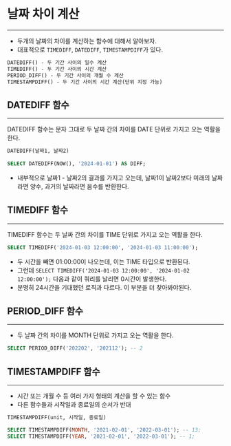 # 날짜 차이 계산

---

- 두개의 날짜의 차이를 계산하는 함수에 대해서 알아보자.
- 대표적으로 `TIMEDIFF`, `DATEDIFF`, `TIMESTAMPDIFF`가 있다.

```markdown
DATEDIFF() - 두 기간 사이의 일수 계산
TIMEDIFF() - 두 기간 사이의 시간 계산
PERIOD_DIFF() - 두 기간 사이의 개월 수 계산
TIMESTAMPDIFF() - 두 기간 사이의 시간 계산(단위 지정 가능)
```

## DATEDIFF 함수 

---

DATEDIFF 함수는 문자 그대로 두 날짜 간의 차이를 DATE 단위로 가지고 오는 역활을 한다.

```sql
DATEDIFF(날짜1, 날짜2)
        
SELECT DATEDIFF(NOW(), '2024-01-01') AS DIFF;
```
- 내부적으로 날짜1 - 날짜2의 결과를 가지고 오는데, 날짜1이 날짜2보다 미래의 날짜라면 양수, 과거의 날짜라면 음수를 반환한다.



## TIMEDIFF 함수

---

TIMEDIFF 함수는 두 날짜 간의 차이를 TIME 단위로 가지고 오는 역활을 한다.

```sql
SELECT TIMEDIFF('2024-01-03 12:00:00', '2024-01-03 11:00:00');
```
- 두 시간을 빼면 01:00:00이 나오는데, 이는 TIME 타입으로 반환된다.
- 그런데 `SELECT TIMEDIFF('2024-01-03 12:00:00', '2024-01-02 12:00:00');` 다음과 같이 쿼리를 날리면 0시간이 발생한다.
- 분명히 24시간을 기대했던 로직과 다르다. 이 부분을 더 찾아봐야된다.


## PERIOD_DIFF 함수

---

- 두 날짜 간의 차이를 MONTH 단위로 가지고 오는 역활을 한다.
```sql
SELECT PERIOD_DIFF('202202', '202112'); -- 2
```


## TIMESTAMPDIFF 함수

---

- 시간 또는 개월 수 등 여러 가지 형태의 계산을 할 수 있는 함수
- 다른 함수들과 시작일과 종료일의 순서가 반대
```sql
TIMESTAMPDIFF(unit, 시작일, 종료일)

SELECT TIMESTAMPDIFF(MONTH, '2021-02-01', '2022-03-01'); -- 13;
SELECT TIMESTAMPDIFF(YEAR, '2021-02-01', '2022-03-01'); -- 1;
```